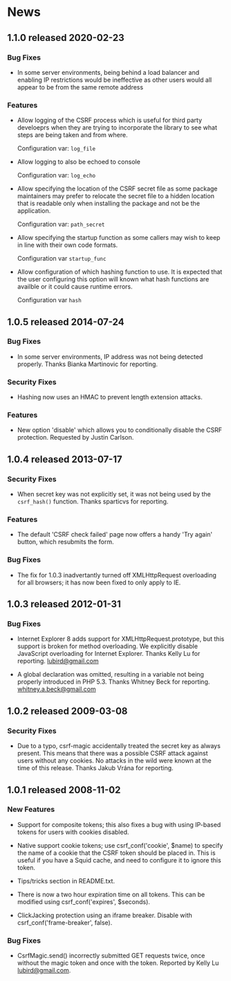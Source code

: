 # News

## 1.1.0 released 2020-02-23

### Bug Fixes

- In some server environments, being behind a load balancer and enabling IP
  restrictions would be ineffective as other users would all appear to be from
  the same remote address

### Features

- Allow logging of the CSRF process which is useful for third party develoeprs
  when they are trying to incorporate the library to see what steps are being
  taken and from where.

  Configuration var: `log_file`

- Allow logging to also be echoed to console

  Configuration var: `log_echo`

- Allow specifying the location of the CSRF secret file as some package
  maintainers may prefer to relocate the secret file to a hidden location that
  is readable only when installing the package and not be the application.

  Configuration var: `path_secret`

- Allow specifying the startup function as some callers may wish to keep in line
  with their own code formats.

  Configuration var `startup_func`

- Allow configuration of which hashing function to use.  It is expected that the
  user configuring this option will known what hash functions are availble or it
  could cause runtime errors.

  Configuration var `hash`

## 1.0.5 released 2014-07-24

### Bug Fixes

- In some server environments, IP address was not being detected properly.
  Thanks Bianka Martinovic for reporting.

### Security Fixes

- Hashing now uses an HMAC to prevent length extension attacks.

### Features

- New option 'disable' which allows you to conditionally disable the CSRF
  protection.  Requested by Justin Carlson.

## 1.0.4 released 2013-07-17

### Security Fixes

- When secret key was not explicitly set, it was not being used by the
  `csrf_hash()` function.  Thanks sparticvs for reporting.

### Features

- The default 'CSRF check failed' page now offers a handy 'Try again' button,
  which resubmits the form.

### Bug Fixes

- The fix for 1.0.3 inadvertantly turned off XMLHttpRequest
  overloading for all browsers; it has now been fixed to only
  apply to IE.

## 1.0.3 released 2012-01-31

### Bug Fixes

- Internet Explorer 8 adds support for XMLHttpRequest.prototype,
  but this support is broken for method overloading.  We
  explicitly disable JavaScript overloading for Internet Explorer.
  Thanks Kelly Lu for reporting. <lubird@gmail.com>

- A global declaration was omitted, resulting in a variable
  not being properly introduced in PHP 5.3.  Thanks Whitney Beck for
  reporting. <whitney.a.beck@gmail.com>

## 1.0.2 released 2009-03-08

### Security Fixes

- Due to a typo, csrf-magic accidentally treated the secret key
  as always present.  This means that there was a possible CSRF
  attack against users without any cookies.  No attacks in the
  wild were known at the time of this release.  Thanks Jakub
  Vrána for reporting.

## 1.0.1 released 2008-11-02

### New Features

- Support for composite tokens; this also fixes a bug with using
  IP-based tokens for users with cookies disabled.

- Native support cookie tokens; use csrf_conf('cookie', $name) to
  specify the name of a cookie that the CSRF token should be
  placed in.  This is useful if you have a Squid cache, and need
  to configure it to ignore this token.

- Tips/tricks section in README.txt.

- There is now a two hour expiration time on all tokens.  This
  can be modified using csrf_conf('expires', $seconds).

- ClickJacking protection using an iframe breaker.  Disable with
  csrf_conf('frame-breaker', false).

### Bug Fixes

- CsrfMagic.send() incorrectly submitted GET requests twice,
  once without the magic token and once with the token.  Reported
  by Kelly Lu <lubird@gmail.com>.

